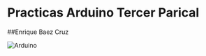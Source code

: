# Practicas Arduino Tercer Parical 
##Enrique Baez Cruz

![Arduino](https://github.com/user-attachments/assets/e608293e-ca84-42e4-b661-17fa3e6fddf5)
